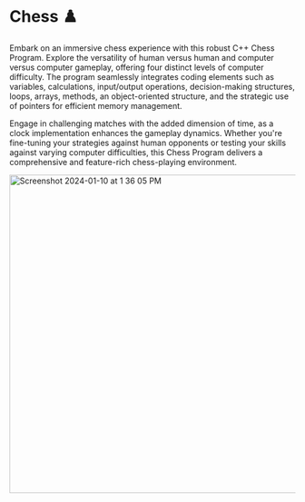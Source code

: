 # Chess ♟️

Embark on an immersive chess experience with this robust C++ Chess Program. Explore the versatility of human versus human and computer versus computer gameplay, offering four distinct levels of computer difficulty. The program seamlessly integrates coding elements such as variables, calculations, input/output operations, decision-making structures, loops, arrays, methods, an object-oriented structure, and the strategic use of pointers for efficient memory management.

Engage in challenging matches with the added dimension of time, as a clock implementation enhances the gameplay dynamics. Whether you're fine-tuning your strategies against human opponents or testing your skills against varying computer difficulties, this Chess Program delivers a comprehensive and feature-rich chess-playing environment.

<img width="561" alt="Screenshot 2024-01-10 at 1 36 05 PM" src="https://github.com/AnirudhGoel2004/Chess/assets/86214734/e0becfc6-20ba-4c2d-9247-1783dcd21e04">
